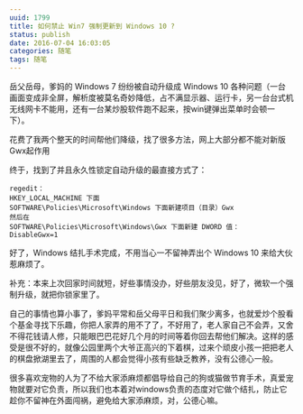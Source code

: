 ```yaml
---
uuid: 1799
title: 如何禁止 Win7 强制更新到 Windows 10 ?
status: publish
date: 2016-07-04 16:03:05
categories: 随笔
tags: 随笔
---
```

岳父岳母，爹妈的 Windows 7 纷纷被自动升级成 Windows 10 各种问题（一台画面变成非全屏，解析度被莫名奇妙降低，占不满显示器、运行卡，另一台台式机无线网卡不能用，还有一台某炒股软件跑不起来，按win键弹出菜单时会顿一下）。

花费了我两个整天的时间帮他们降级，找了很多方法，网上大部分都不能对新版 Gwx起作用

终于，找到了并且永久性锁定自动升级的最直接方式了：

```
regedit：
HKEY_LOCAL_MACHINE 下面
SOFTWARE\Policies\Microsoft\Windows 下面新建项目（目录）Gwx
然后在
SOFTWARE\Policies\Microsoft\Windows\Gwx 下面新建 DWORD 值：
DisableGwx=1
```

好了，Windows 结扎手术完成，不用当心一不留神弄出个 Windows 10 来给大伙惹麻烦了。

<!--more-->

补充：本来上次回家时间就短，好些事情没办，好些朋友没见，好了，微软一个强制升级，就把你锁家里了。

自己的事情也算小事了，爹妈平常和岳父母平日和我们聚少离多，也就爱炒个股看个基金寻找下乐趣，你把人家弄的用不了了，不好用了，老人家自己不会弄，又舍不得花钱请人修，只能眼巴巴花好几个月的时间等着你回去帮他们解决。这样的感受是很不好的，就像公园里两个大爷正高兴的下着棋，过来个顽皮小孩一把把老人的棋盘掀湖里去了，周围的人都会觉得小孩有些缺乏教养，没有公德心一般。

很多喜欢宠物的人为了不给大家添麻烦都倡导给自己的狗或猫做节育手术，真爱宠物就要对它负责，所以我们也本着对windows负责的态度对它做个结扎，防止它趁你不留神在外面闯祸，避免给大家添麻烦，对，公德心嘛。

